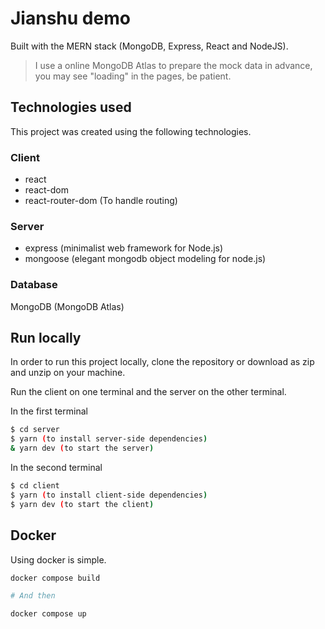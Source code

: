 # Jianshu demo

Built with the MERN stack (MongoDB, Express, React and NodeJS).

> I use a online MongoDB Atlas to prepare the mock data in advance, you may see "loading" in the pages, be patient.

## Technologies used

This project was created using the following technologies.

### Client

- react
- react-dom
- react-router-dom (To handle routing)

### Server

- express (minimalist web framework for Node.js)
- mongoose (elegant mongodb object modeling for node.js)

### Database

MongoDB (MongoDB Atlas)

## Run locally

In order to run this project locally, clone the repository or download as zip and unzip on your machine.

Run the client on one terminal and the server on the other terminal.

In the first terminal

```bash
$ cd server
$ yarn (to install server-side dependencies)
& yarn dev (to start the server)
```

In the second terminal

```bash
$ cd client
$ yarn (to install client-side dependencies)
$ yarn dev (to start the client)
```

## Docker

Using docker is simple.

```bash
docker compose build

# And then

docker compose up
```
